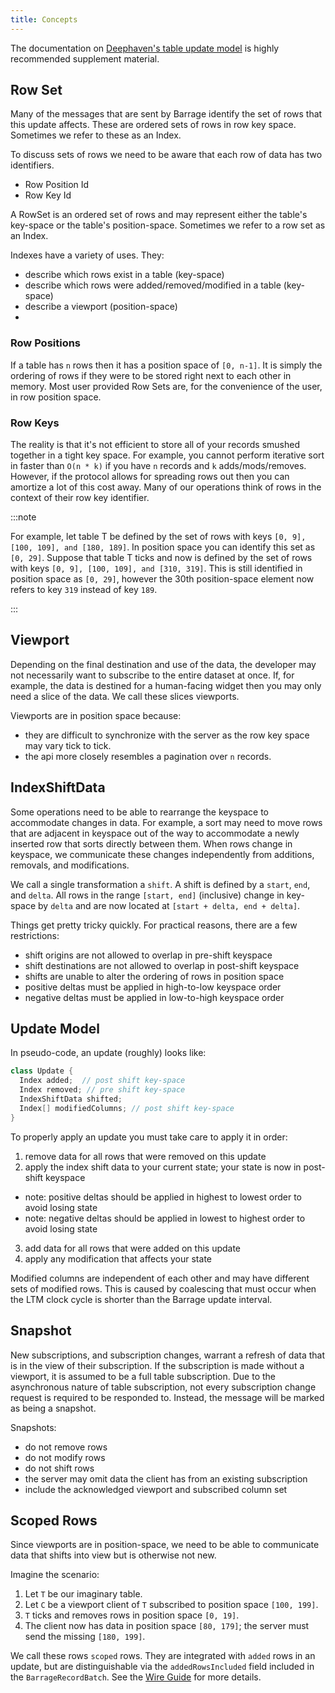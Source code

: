 ```yaml
---
title: Concepts
---
```


<!---
  Copyright 2020 Deephaven Data Labs

  Licensed under the Apache License, Version 2.0 (the "License");
  you may not use this file except in compliance with the License.
  You may obtain a copy of the License at

    http://www.apache.org/licenses/LICENSE-2.0

  Unless required by applicable law or agreed to in writing, software
  distributed under the License is distributed on an "AS IS" BASIS,
  WITHOUT WARRANTIES OR CONDITIONS OF ANY KIND, either express or implied.
  See the License for the specific language governing permissions and
  limitations under the License.
-->

The documentation on [Deephaven's table update model](https://deephaven.io/core/docs/conceptual/table-update-model/)
is highly recommended supplement material.

## Row Set

Many of the messages that are sent by Barrage identify the set of rows that this update affects. These are ordered 
sets of rows in row key space. Sometimes we refer to these as an Index.

To discuss sets of rows we need to be aware that each row of data has two identifiers. 
 - Row Position Id
 - Row Key Id

A RowSet is an ordered set of rows and may represent either the table's key-space
or the table's position-space. Sometimes we refer to a row set as an Index.

Indexes have a variety of uses. They:

- describe which rows exist in a table (key-space)
- describe which rows were added/removed/modified in a table (key-space)
- describe a viewport (position-space)
- 
### Row Positions

If a table has `n` rows then it has a position space of `[0, n-1]`. It is simply the ordering of rows if they were to
be stored right next to each other in memory. Most user provided Row Sets are, for the convenience of the user,
in row position space.

### Row Keys

The reality is that it's not efficient to store all of your records smushed together in a tight key space. For example,
you cannot perform iterative sort in faster than `O(n * k)` if you have `n` records and `k` adds/mods/removes. However,
if the protocol allows for spreading rows out then you can amortize a lot of this cost away. Many of our operations
think of rows in the context of their row key identifier.

:::note

For example, let table T be defined by the set of rows with keys
`[0, 9], [100, 109], and [180, 189]`. In position space you can identify this
set as `[0, 29]`. Suppose that table T ticks and now is defined
by the set of rows with keys `[0, 9], [100, 109], and [310, 319]`. This is
still identified in position space as `[0, 29]`, however the 30th position-space
element now refers to key `319` instead of key `189`.

:::

## Viewport

Depending on the final destination and use of the data, the developer may
not necessarily want to subscribe to the entire dataset at once. If, for example, the
data is destined for a human-facing widget then you may only need a slice
of the data. We call these slices viewports.

Viewports are in position space because:

- they are difficult to synchronize with the server as the row key space may vary tick to tick.
- the api more closely resembles a pagination over `n` records.

## IndexShiftData

Some operations need to be able to rearrange the keyspace to accommodate
changes in data. For example, a sort may need to move rows that are adjacent in
keyspace out of the way to accommodate a newly inserted row that sorts
directly between them. When rows change in keyspace, we communicate these
changes independently from additions, removals, and modifications.

We call a single transformation a `shift`. A shift is defined by a `start`, `end`,
and `delta`. All rows in the range `[start, end]` (inclusive) change in key-space by
`delta` and are now located at `[start + delta, end + delta]`.

Things get pretty tricky quickly. For practical reasons, there are a few restrictions:

- shift origins are not allowed to overlap in pre-shift keyspace
- shift destinations are not allowed to overlap in post-shift keyspace
- shifts are unable to alter the ordering of rows in position space
- positive deltas must be applied in high-to-low keyspace order
- negative deltas must be applied in low-to-high keyspace order

## Update Model

In pseudo-code, an update (roughly) looks like:

```java
class Update {
  Index added;  // post shift key-space
  Index removed; // pre shift key-space
  IndexShiftData shifted;
  Index[] modifiedColumns; // post shift key-space
}
```

To properly apply an update you must take care to apply it in order:

1. remove data for all rows that were removed on this update
2. apply the index shift data to your current state; your state is now in post-shift keyspace

- note: positive deltas should be applied in highest to lowest order to avoid losing state
- note: negative deltas should be applied in lowest to highest order to avoid losing state

3. add data for all rows that were added on this update
4. apply any modification that affects your state

Modified columns are independent of each other and may
have different sets of modified rows. This is caused by coalescing that must occur when the LTM clock cycle
is shorter than the Barrage update interval.

## Snapshot

New subscriptions, and subscription changes, warrant a refresh of data that
is in the view of their subscription. If the subscription is made without
a viewport, it is assumed to be a full table subscription. Due to the
asynchronous nature of table subscription, not every subscription change request
is required to be responded to. Instead, the message will be marked as being
a snapshot.

Snapshots:

- do not remove rows
- do not modify rows
- do not shift rows
- the server may omit data the client has from an existing subscription
- include the acknowledged viewport and subscribed column set

## Scoped Rows

Since viewports are in position-space, we need to be able to communicate data that
shifts into view but is otherwise not new.

Imagine the scenario:

1. Let `T` be our imaginary table.
2. Let `C` be a viewport client of `T` subscribed to position space `[100, 199]`.
3. `T` ticks and removes rows in position space `[0, 19]`.
4. The client now has data in position space `[80, 179]`; the server must send the missing `[180, 199]`.

We call these rows `scoped` rows. They are integrated with `added` rows in an update,
but are distinguishable via the `addedRowsIncluded` field included in the `BarrageRecordBatch`.
See the [Wire Guide](wire-guide.md) for more details.
